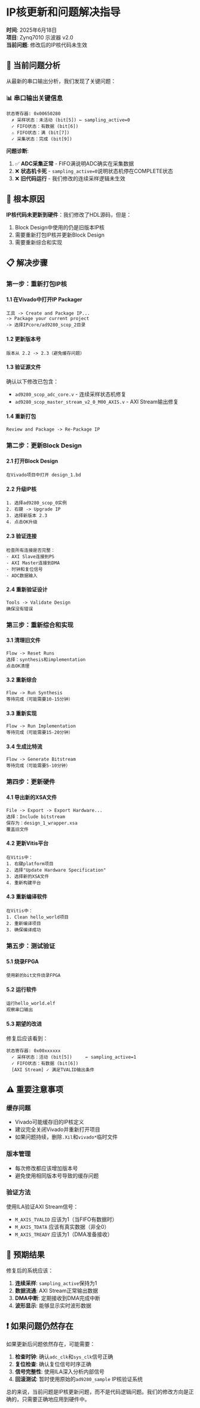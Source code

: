 # IP核更新和问题解决指导
**时间**: 2025年6月18日  
**项目**: Zynq7010 示波器 v2.0  
**当前问题**: 修改后的IP核代码未生效

## 🚨 当前问题分析

从最新的串口输出分析，我们发现了关键问题：

### 📊 串口输出关键信息
```
状态寄存器: 0x00650280
  ✗ 采样状态：未活动 (bit[5]) ← sampling_active=0
  ✓ FIFO状态：有数据 (bit[6])
  ⚠ FIFO状态：满 (bit[7])
  ✓ 采集状态：完成 (bit[9])
```

**问题诊断**:
1. ✅ **ADC采集正常** - FIFO满说明ADC确实在采集数据
2. ❌ **状态机卡死** - `sampling_active=0`说明状态机停在COMPLETE状态
3. ❌ **旧代码运行** - 我们修改的连续采样逻辑未生效

## 🔧 根本原因

**IP核代码未更新到硬件**：我们修改了HDL源码，但是：
1. Block Design中使用的仍是旧版本IP核
2. 需要重新打包IP核并更新Block Design
3. 需要重新综合和实现

## 📋 解决步骤

### 第一步：重新打包IP核

#### 1.1 在Vivado中打开IP Packager
```
工具 -> Create and Package IP...
-> Package your current project
-> 选择IPcore/ad9280_scop_2目录
```

#### 1.2 更新版本号
```
版本从 2.2 -> 2.3（避免缓存问题）
```

#### 1.3 验证源文件
确认以下修改已包含：
- `ad9280_scop_adc_core.v` - 连续采样状态机修复
- `ad9280_scop_master_stream_v2_0_M00_AXIS.v` - AXI Stream输出修复

#### 1.4 重新打包
```
Review and Package -> Re-Package IP
```

### 第二步：更新Block Design

#### 2.1 打开Block Design
```
在Vivado项目中打开 design_1.bd
```

#### 2.2 升级IP核
```
1. 选择ad9280_scop_0实例
2. 右键 -> Upgrade IP
3. 选择新版本 2.3
4. 点击OK升级
```

#### 2.3 验证连接
```
检查所有连接是否完整：
- AXI Slave连接到PS
- AXI Master连接到DMA
- 时钟和复位信号
- ADC数据输入
```

#### 2.4 重新验证设计
```
Tools -> Validate Design
确保没有错误
```

### 第三步：重新综合和实现

#### 3.1 清理旧文件
```
Flow -> Reset Runs
选择：synthesis和implementation
点击OK清理
```

#### 3.2 重新综合
```
Flow -> Run Synthesis
等待完成（可能需要10-15分钟）
```

#### 3.3 重新实现
```
Flow -> Run Implementation
等待完成（可能需要15-20分钟）
```

#### 3.4 生成比特流
```
Flow -> Generate Bitstream
等待完成（可能需要5-10分钟）
```

### 第四步：更新硬件

#### 4.1 导出新的XSA文件
```
File -> Export -> Export Hardware...
选择：Include bitstream
保存为：design_1_wrapper.xsa
覆盖旧文件
```

#### 4.2 更新Vitis平台
```
在Vitis中：
1. 右键platform项目
2. 选择"Update Hardware Specification"
3. 选择新的XSA文件
4. 重新构建平台
```

#### 4.3 重新编译软件
```
在Vitis中：
1. Clean hello_world项目
2. 重新编译项目
3. 确保编译成功
```

### 第五步：测试验证

#### 5.1 烧录FPGA
```
使用新的bit文件烧录FPGA
```

#### 5.2 运行软件
```
运行hello_world.elf
观察串口输出
```

#### 5.3 期望的改进
修复后应该看到：
```
状态寄存器: 0x00xxxxxx
  ✓ 采样状态：活动 (bit[5])     ← sampling_active=1
  ✓ FIFO状态：有数据 (bit[6])
  [AXI Stream] ✓ 满足TVALID输出条件
```

## ⚠️ 重要注意事项

### 缓存问题
- Vivado可能缓存旧的IP核定义
- 建议完全关闭Vivado并重新打开项目
- 如果问题持续，删除`.Xil`和`vivado*`临时文件

### 版本管理
- 每次修改都应该增加版本号
- 避免使用相同版本号导致的缓存问题

### 验证方法
使用ILA验证AXI Stream信号：
- `M_AXIS_TVALID` 应该为1（当FIFO有数据时）
- `M_AXIS_TDATA` 应该有真实数据（非全0）
- `M_AXIS_TREADY` 应该为1（DMA准备接收）

## 🎯 预期结果

修复后的系统应该：

1. **连续采样**: `sampling_active`保持为1
2. **数据流通**: AXI Stream正常输出数据
3. **DMA中断**: 定期接收到DMA完成中断
4. **波形显示**: 能够显示实时波形数据

## ❗ 如果问题仍然存在

如果更新后问题依然存在，可能需要：

1. **检查时钟**: 确认`adc_clk`和`sys_clk`信号正确
2. **复位检查**: 确认复位信号时序正确
3. **信号完整性**: 使用ILA深入分析内部信号
4. **回滚测试**: 暂时使用原始的`ad9280_sample` IP核验证系统

总的来说，当前问题是IP核更新问题，而不是代码逻辑问题。我们的修改方向是正确的，只需要正确地应用到硬件中。
